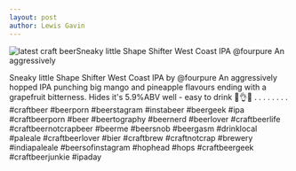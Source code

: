```yaml
---
layout: post
author: Lewis Gavin
---
```


![latest craft beerSneaky little Shape Shifter West Coast IPA @fourpure An aggressively](https://instagram.fman1-1.fna.fbcdn.net/vp/6aa723be8dde2e5d52529ffa707e7f86/5C8291D7/t51.2885-15/sh0.08/e35/p750x750/42976666_2143780552536748_3668004942814703453_n.jpg?ig_cache_key=MTg4MzM4OTA0OTkzOTQ5NDczOQ%3D%3D.2)

Sneaky little Shape Shifter West Coast IPA by @fourpure 
An aggressively hopped IPA punching big mango and pineapple flavours ending with a grapefruit bitterness. Hides it's 5.9%ABV well - easy to drink 🙌👌🍻
.
.
.
.
.
.
.
.
#craftbeer #beerporn #beerstagram #instabeer #beergeek #ipa #craftbeerporn #beer #beertography #beernerd #beerlover #craftbeerlife #craftbeernotcrapbeer #beerme #beersnob #beergasm #drinklocal #paleale #craftbeerlover #bier #craftbrew #craftnotcrap #brewery #indiapaleale #beersofinstagram #hophead #hops #craftbeergeek #craftbeerjunkie #ipaday